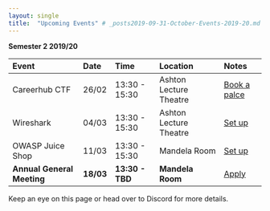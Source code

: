 ```yaml
---
layout: single
title:  "Upcoming Events" # _posts2019-09-31-October-Events-2019-20.md 
---
```

__Semester 2 2019/20__

| Event | Date | Time | Location | Notes
|:-----------------|:----------|:-----------|:-----------|:-----------|
| Careerhub CTF | 26/02 | 13:30 - 15:30 |  Ashton Lecture Theatre | [Book a palce](https://careerhub.liv.ac.uk/students/events/Detail/439158) |
| Wireshark | 04/03 | 13:30 - 15:30 | Ashton Lecture Theatre | [Set up](#) |
| OWASP Juice Shop | 11/03 | 13:30 - 15:30 | Mandela Room | [Set up](https://github.com/bkimminich/juice-shop) |
| __Annual General Meeting__ | __18/03__ | __13:30 - TBD__ | __Mandela Room__ | [Apply](#) |

Keep an eye on this page or head over to Discord for more details.
